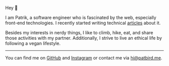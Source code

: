 Hey 👋

I am Patrik, a software engineer who is fascinated by the web,
especially front-end technologies. I recently started writing
technical [articles](/articles) about it.

<!-- I am currently backpacking in Asia. You can follow my journey on the
[Travel Blog](/travel), though it is currently only accessible in German. -->

Besides my interests in nerdy things, I like to climb, hike, eat,
and share those activities with my partner.
Additionally, I strive to live an ethical life by following a vegan lifestyle.

---

You can find me on [GitHub](https://github.com/PatrikBird) and
[Instagram](https://www.instagram.com/patbird__) or contact me via hi@patbird.me.
